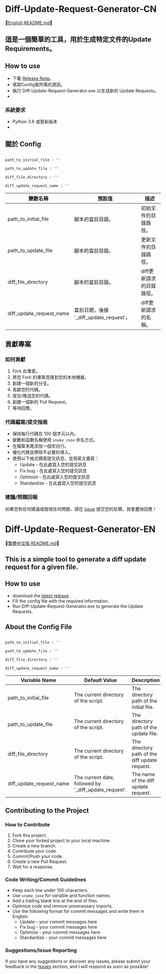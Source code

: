 # Diff-Update-Request-Generator-CN

📖[English README.md](#Diff-Update-Request-Generator-EN)📖

## 這是一個簡單的工具，用於生成特定文件的Update Requirements。

## How to use
- 下載 [Release Note](https://github.com/KXX-GSS/Diff_Update_Request_Generator/releases)。
- 填寫Config案所需的資訊。
- 執行 Diff-Update-Request-Generator.exe 以生成新的 Update Requests。
- 
### 系統要求
- Python 3.6 或更新版本
- 
## 關於 Config 
```

path_to_initial_file : ''

path_to_update_file : ''

diff_file_directory : ''

diff_update_request_name : ''
```
| 變數名稱                      | 預設值                                   | 描述                                                         |
|------------------------------|---------------------------------------|------------------------------------------------------------|
| path_to_initial_file         | 腳本的當前目錄。                        | 初始文件的目錄路徑。                                         |
| path_to_update_file          | 腳本的當前目錄。                        | 更新文件的目錄路徑。                                         |
| diff_file_directory          | 腳本的當前目錄。                        | diff更新請求的目錄路徑。                                     |
| diff_update_request_name     | 當前日期，後接 '_diff_update_request'。 | diff更新請求的名稱。                                         |

## 貢獻專案

### 如何貢獻

1. Fork 此專案。
2. 將您 Fork 的專案克隆到您的本地機器。
3. 創建一個新的分支。
4. 貢獻您的代碼。
5. 提交/推送您的代碼。
6. 創建一個新的 Pull Request。
7. 等待回應。

### 代碼編寫/提交指南

* 保持每行代碼在 100 個字元以內。
* 變數和函數名稱使用 `snake_case` 命名方式。
* 在檔案末尾添加一個空白行。
* 優化代碼並移除不必要的導入。
* 使用以下格式撰寫提交訊息，並用英文書寫：
  * Update - 在此處寫入您的提交訊息
  * Fix bug - 在此處寫入您的提交訊息
  * Optimize - 在此處寫入您的提交訊息
  * Standardize - 在此處寫入您的提交訊息

### 建議/問題回報

如果您有任何建議或發現任何問題，請在 [Issue](https://github.com/KXX-GSS/Diff_Update_Request_Generator/issues) 提交您的反饋，我會盡快回應！

# Diff-Update-Request-Generator-EN

📖[繁體中文版 README.md](#Diff-Update-Request-Generator-CN)📖

## This is a simple tool to generate a diff update request for a given file.

## How to use
- download the [latest release](https://github.com/KXX-GSS/Diff_Update_Request_Generator/releases)  .
- Fill the config file with the required information.
- Run Diff-Update-Request-Generator.exe to generate the Update Requests.

## About the Config File
```

path_to_initial_file : ''

path_to_update_file : ''

diff_file_directory : ''

diff_update_request_name : ''
```
| Variable Name           | Default Value                         | Description                                            |
|-------------------------|---------------------------------------|--------------------------------------------------------|
| path_to_initial_file    | The current directory of the script.  | The directory path of the initial file.                |
| path_to_update_file     | The current directory of the script.  | The directory path of the update file.                 |
| diff_file_directory     | The current directory of the script.  | The directory path of the diff update request.         |
| diff_update_request_name | The current date, followed by '_diff_update_request'. | The name of the diff update request.                   |

## Contributing to the Project

### How to Contribute

1. Fork this project.
2. Clone your forked project to your local machine.
3. Create a new branch.
4. Contribute your code.
5. Commit/Push your code.
6. Create a new Pull Request.
7. Wait for a response.

### Code Writing/Commit Guidelines

* Keep each line under 100 characters.
* Use `snake_case` for variable and function names.
* Add a trailing blank line at the end of files.
* Optimize code and remove unnecessary imports.
* Use the following format for commit messages and write them in English:
  * Update - your commit messages here
  * Fix bug - your commit messages here
  * Optimize - your commit messages here
  * Standardize - your commit messages here

### Suggestions/Issue Reporting

If you have any suggestions or discover any issues, please submit your feedback in the [Issues](https://github.com/KXX-GSS/Diff_Update_Request_Generator/issues) section, and I will respond as soon as possible!
